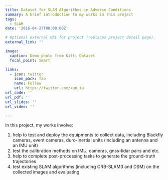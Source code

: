 ```yaml
---
title: Dataset for SLAM Algorithms in Adverse Conditions
summary: A brief introduction to my works in this project
tags:
  - SLAM
date: '2016-04-27T00:00:00Z'

# Optional external URL for project (replaces project detail page).
external_link: ''

image:
  caption: Demo photo from Kitti Dataset
  focal_point: Smart

links:
  - icon: twitter
    icon_pack: fab
    name: Follow
    url: https://twitter.com/xun_tu
url_code: ''
url_pdf: ''
url_slides: ''
url_video: ''

---
```


In this project, my works involve:
1. help to test and deploy the equipments to collect data, including Blackfly cameras, event cameras, duro-inertial units (including an antenna and an IMU unit)
2. test the calibration methods on IMU, cameras, gnss-lidar pairs and etc. 
3. help to complete post-processing tasks to generate the ground-truth trajectories
4. test existing SLAM algorithms (including ORB-SLAM3 and DSM) on the collected images and evaluating
